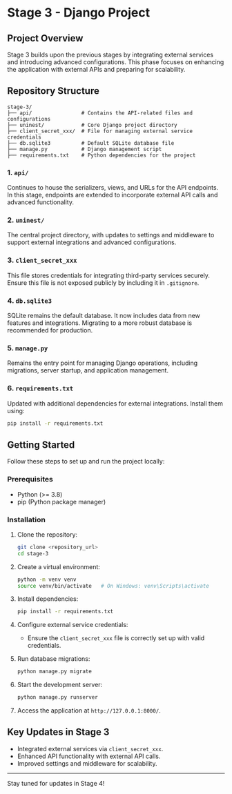 # Stage 3 - Django Project

## Project Overview
Stage 3 builds upon the previous stages by integrating external services and introducing advanced configurations. This phase focuses on enhancing the application with external APIs and preparing for scalability.

## Repository Structure
```
stage-3/
├── api/                # Contains the API-related files and configurations
├── uninest/            # Core Django project directory
├── client_secret_xxx/  # File for managing external service credentials
├── db.sqlite3          # Default SQLite database file
├── manage.py           # Django management script
├── requirements.txt    # Python dependencies for the project
```

### 1. `api/`
Continues to house the serializers, views, and URLs for the API endpoints. In this stage, endpoints are extended to incorporate external API calls and advanced functionality.

### 2. `uninest/`
The central project directory, with updates to settings and middleware to support external integrations and advanced configurations. 

### 3. `client_secret_xxx`
This file stores credentials for integrating third-party services securely. Ensure this file is not exposed publicly by including it in `.gitignore`.

### 4. `db.sqlite3`
SQLite remains the default database. It now includes data from new features and integrations. Migrating to a more robust database is recommended for production.

### 5. `manage.py`
Remains the entry point for managing Django operations, including migrations, server startup, and application management.

### 6. `requirements.txt`
Updated with additional dependencies for external integrations. Install them using:
```bash
pip install -r requirements.txt
```

## Getting Started
Follow these steps to set up and run the project locally:

### Prerequisites
- Python (>= 3.8)
- pip (Python package manager)

### Installation
1. Clone the repository:
   ```bash
   git clone <repository_url>
   cd stage-3
   ```

2. Create a virtual environment:
   ```bash
   python -m venv venv
   source venv/bin/activate   # On Windows: venv\Scripts\activate
   ```

3. Install dependencies:
   ```bash
   pip install -r requirements.txt
   ```

4. Configure external service credentials:
   - Ensure the `client_secret_xxx` file is correctly set up with valid credentials.

5. Run database migrations:
   ```bash
   python manage.py migrate
   ```

6. Start the development server:
   ```bash
   python manage.py runserver
   ```

7. Access the application at `http://127.0.0.1:8000/`.

## Key Updates in Stage 3
- Integrated external services via `client_secret_xxx`.
- Enhanced API functionality with external API calls.
- Improved settings and middleware for scalability.
---
Stay tuned for updates in Stage 4!
